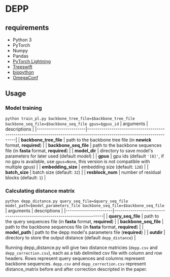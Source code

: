 # DEPP
## requirements
* Python 3
* PyTorch
* Numpy
* Pandas
* [PyTorch Lightning](https://github.com/PyTorchLightning/pytorch-lightning)
* [Treeswift](https://github.com/niemasd/TreeSwift)
* [biopython](https://biopython.org/wiki/Download)
* [OmegaConf](https://github.com/omry/omegaconf)

## Usage
### Model training
`python train_pl.py backbone_tree_file=$backbone_tree_file backbone_seq_file=$backbone_seq_file gpus=$gpus_id`
| arguments              | descriptions                                                                                                            |
|------------------------|-------------------------------------------------------------------------------------------------------------------------|
| **backbone_tree_file** | path to the backbone tree file (in **newick** format, **required**)                                                     |
| **backbone_seq_file**  | path to the backbone sequences file (in **fasta** format, **required**)                                                 |
| **model_dir**          | directory to save model's parameters for later used (default *model*)                                                   |
| **gpus**               | gpu ids (default `'[0]'`, if no gpu is available, use `gpus=None`, this version is not compatible with multiple gpus)   |
| **embedding_size**     | embedding size (default: `128`)                                                                                         |
| **batch_size**         | batch size (default: `32`)                                                                                              |
| **resblock_num**       | number of residual blocks (default: `1`)                                                                                |

### Calculating distance matrix
`python depp_distance.py query_seq_file=$query_seq_file model_path=$model_parameters_file backbone_seq_file=$backbone_seq_file`
| arguments             | descriptions                                                            |
|-----------------------|-------------------------------------------------------------------------|
|   **query_seq_file**  | path to the query sequences file (in **fasta** format, **required**)    |
| **backbone_seq_file** | path to the backbone sequences file (in **fasta** format, **required**) |
| **model_path**        | path to the depp model's parameters file (**required**)                 |
| **outdir**            | directory to store the output distance (default `depp_distance`)        |

Running depp_distance.py will give two distance matricies (`depp.csv` and `depp_correction.csv`), each as a tab delimited csv file with column and row headers. Rows represent query sequences and columns represent backbone sequences. `depp.csv` and `depp_correction.csv` represent distance_matrix before and after correction descripted in the paper.
